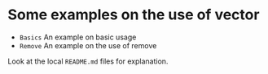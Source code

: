 # Some examples on the use of vector<T> #

  * `Basics` An example on basic usage
  * `Remove` An example on the use of remove
  
Look at the local `README.md` files for explanation.
